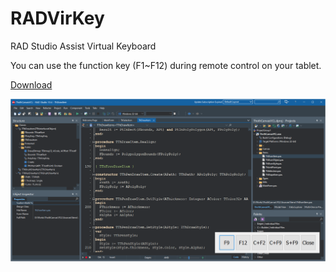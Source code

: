 # RADVirKey
RAD Studio Assist Virtual Keyboard

You can use the function key (F1~F12) during remote control on your tablet.

[Download](https://github.com/hjfactory/RADVirKey/releases)

![캡처](/res/RADVirKey.png)

